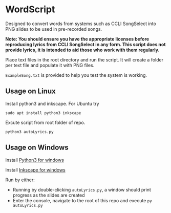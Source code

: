 # WordScript

Designed to convert words from systems such as CCLI SongSelect into PNG slides to be used in pre-recorded songs.

**Note: You should ensure you have the appropriate licenses before reproducing lyrics from CCLI SongSelect in any form.  This script does not provide lyrics, it is intended to aid those who work with them regularly.**

Place text files in the root directory and run the script.  It will create a folder per text file and populate it with PNG files.

`ExampleSong.txt` is provided to help you test the system is working.

## Usage on Linux

Install python3 and inkscape.  For Ubuntu try

    sudo apt install python3 inkscape

Excute script from root folder of repo.

    python3 autoLyrics.py

## Usage on Windows

Install [Python3 for windows](https://www.python.org/downloads/release/python-385/)

Install [Inkscape for windows](https://inkscape.org/release/inkscape-1.0/)

Run by either:
* Running by double-clicking `autoLyrics.py`, a window should print progress as the slides are created
* Enter the console, navigate to the root of this repo and execute `py autoLyrics.py`
